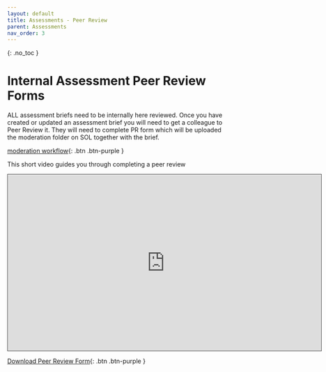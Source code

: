 ```yaml
---
layout: default
title: Assessments - Peer Review
parent: Assessments
nav_order: 3
---
```


{: .no_toc }

# Internal Assessment Peer Review Forms

ALL assessment briefs need to be internally here reviewed. Once you have created or updated an assessment brief you will need to get a colleague to Peer Review it. They will need to complete PR form which will be uploaded the moderation folder on SOL together with the brief.

[moderation workflow](https://martinsolent.github.io/comp_dashboard/docs/assessments/child_1.html){: .btn .btn-purple } 

This short video guides you through completing a peer review 

<iframe src="https://solent.cloud.panopto.eu/Panopto/Pages/Embed.aspx?id=3efe1971-8d1c-4454-882f-ac2c0104c38a&autoplay=false&offerviewer=true&showtitle=true&showbrand=false&captions=true&interactivity=all" height="405" width="720" style="border: 1px solid #464646;" allowfullscreen allow="autoplay"></iframe>

[Download Peer Review Form](https://ssu-my.sharepoint.com/:w:/g/personal/martin_reid_solent_ac_uk/ET6-hNuDq5ZDrFoKmg_6ZRYBUuzwZw6Ve2MRrel6ufAUmw?e=oV2YYS){: .btn .btn-purple } 

